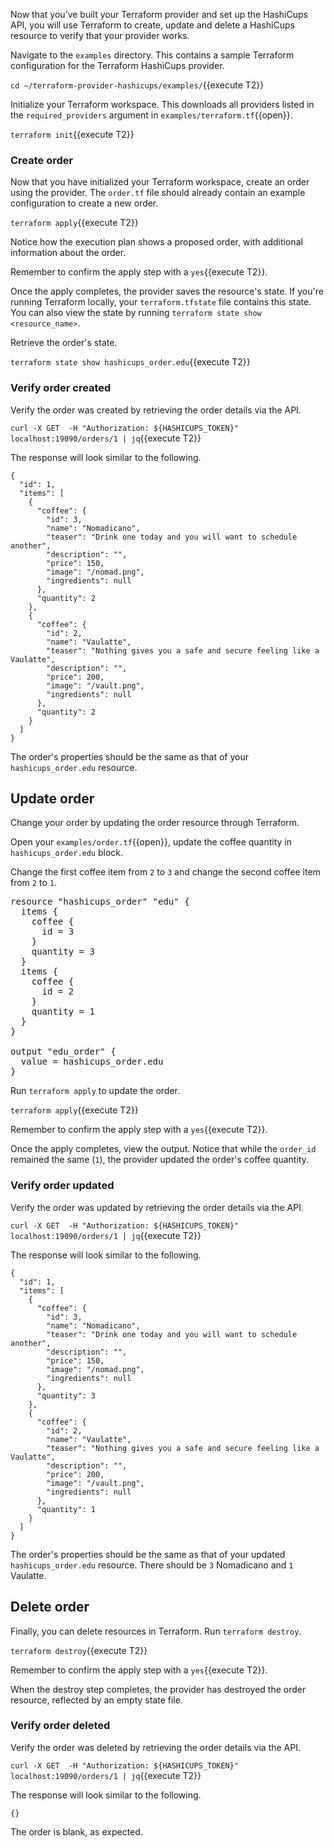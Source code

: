 Now that you’ve built your Terraform provider and set up the HashiCups API, you will use Terraform to create, update and delete a HashiCups resource to verify that your provider works.

Navigate to the `examples` directory. This contains a sample Terraform configuration for the Terraform HashiCups provider.

`cd ~/terraform-provider-hashicups/examples/`{{execute T2}}

Initialize your Terraform workspace. This downloads all providers listed in the `required_providers` argument in `examples/terraform.tf`{{open}}.

`terraform init`{{execute T2}}

### Create order

Now that you have initialized your Terraform workspace, create an order using the provider. The `order.tf` file should already contain an example configuration to create a new order.

`terraform apply`{{execute T2}}

Notice how the execution plan shows a proposed order, with additional information about the order.

Remember to confirm the apply step with a `yes`{{execute T2}}.

Once the apply completes, the provider saves the resource's state. If you're running Terraform locally, your `terraform.tfstate` file contains this state. You can also view the state by running `terraform state show <resource_name>`.

Retrieve the order's state.

`terraform state show hashicups_order.edu`{{execute T2}}

### Verify order created

Verify the order was created by retrieving the order details via the API.

`curl -X GET  -H "Authorization: ${HASHICUPS_TOKEN}" localhost:19090/orders/1 | jq`{{execute T2}}

The response will look similar to the following.

```
{
  "id": 1,
  "items": [
    {
      "coffee": {
        "id": 3,
        "name": "Nomadicano",
        "teaser": "Drink one today and you will want to schedule another",
        "description": "",
        "price": 150,
        "image": "/nomad.png",
        "ingredients": null
      },
      "quantity": 2
    },
    {
      "coffee": {
        "id": 2,
        "name": "Vaulatte",
        "teaser": "Nothing gives you a safe and secure feeling like a Vaulatte",
        "description": "",
        "price": 200,
        "image": "/vault.png",
        "ingredients": null
      },
      "quantity": 2
    }
  ]
}
```

The order's properties should be the same as that of your `hashicups_order.edu` resource.

## Update order

Change your order by updating the order resource through Terraform. 

Open your `examples/order.tf`{{open}}, update the coffee quantity in `hashicups_order.edu` block.

Change the first coffee item from `2` to `3` and change the second coffee item from `2` to `1`.

<pre class="file" data-filename="examples/order.tf" data-target="replace">
resource "hashicups_order" "edu" {
  items {
    coffee {
      id = 3
    }
    quantity = 3
  }
  items {
    coffee {
      id = 2
    }
    quantity = 1
  }
}

output "edu_order" {
  value = hashicups_order.edu
}
</pre>

Run `terraform apply` to update the order. 

`terraform apply`{{execute T2}}

Remember to confirm the apply step with a `yes`{{execute T2}}.

Once the apply completes, view the output. Notice that while the `order_id` remained the same (`1`), the provider updated the order's coffee quantity.

### Verify order updated

Verify the order was updated by retrieving the order details via the API.

`curl -X GET  -H "Authorization: ${HASHICUPS_TOKEN}" localhost:19090/orders/1 | jq`{{execute T2}}

The response will look similar to the following.

```
{
  "id": 1,
  "items": [
    {
      "coffee": {
        "id": 3,
        "name": "Nomadicano",
        "teaser": "Drink one today and you will want to schedule another",
        "description": "",
        "price": 150,
        "image": "/nomad.png",
        "ingredients": null
      },
      "quantity": 3
    },
    {
      "coffee": {
        "id": 2,
        "name": "Vaulatte",
        "teaser": "Nothing gives you a safe and secure feeling like a Vaulatte",
        "description": "",
        "price": 200,
        "image": "/vault.png",
        "ingredients": null
      },
      "quantity": 1
    }
  ]
}
```

The order's properties should be the same as that of your updated `hashicups_order.edu` resource. There should be `3` Nomadicano and `1` Vaulatte.

## Delete order

Finally, you can delete resources in Terraform. Run `terraform destroy`. 

`terraform destroy`{{execute T2}}

Remember to confirm the apply step with a `yes`{{execute T2}}.

When the destroy step completes, the provider has destroyed the order resource, reflected by an empty state file.

### Verify order deleted

Verify the order was deleted by retrieving the order details via the API. 

`curl -X GET  -H "Authorization: ${HASHICUPS_TOKEN}" localhost:19090/orders/1 | jq`{{execute T2}}

The response will look similar to the following.

```
{}
```

The order is blank, as expected.